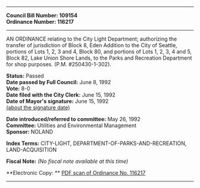 * * * * *  
  
**Council Bill Number: [](#h0)[](#h2)109154**   
**Ordinance Number: 116217**  
  
* * * * *  
  
AN ORDINANCE relating to the City Light Department; authorizing the transfer of jurisdiction of Block 8, Eden Addition to the City of Seattle, portions of Lots 1, 2, 3 and 4, Block 80, and portions of Lots 1, 2, 3, 4 and 5, Block 82, Lake Union Shore Lands, to the Parks and Recreation Department for shop purposes. (P.M. \#250430-1-302).  
  
**Status:** Passed   
**Date passed by Full Council:** June 8, 1992   
**Vote:** 8-0   
**Date filed with the City Clerk:** June 15, 1992   
**Date of Mayor's signature:** June 15, 1992   
[(about the signature date)](/~public/approvaldate.htm)   
  
  
**Date introduced/referred to committee:** May 26, 1992   
**Committee:** Utilities and Environmental Management   
**Sponsor:** NOLAND   
  
**Index Terms:** CITY-LIGHT, DEPARTMENT-OF-PARKS-AND-RECREATION, LAND-ACQUISITION  
  
**Fiscal Note:** *(No fiscal note available at this time)*  
  
**Electronic Copy: ** [PDF scan of Ordinance No. 116217](/~archives/Ordinances/Ord_116217.pdf)  
  
* * * * *  
